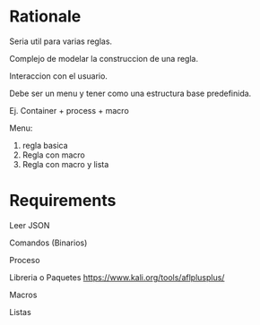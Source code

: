 # Rationale


Seria util para varias reglas.

Complejo de modelar la construccion de una regla.

Interaccion con el usuario.


Debe ser un menu y tener como una estructura base predefinida.

Ej. Container + process + macro

Menu:


1. regla basica
2. Regla con macro
3. Regla con macro y lista


# Requirements


Leer JSON


Comandos (Binarios)


Proceso


Libreria o Paquetes
https://www.kali.org/tools/aflplusplus/



Macros



Listas